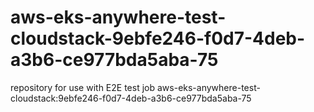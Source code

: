 # aws-eks-anywhere-test-cloudstack-9ebfe246-f0d7-4deb-a3b6-ce977bda5aba-75
repository for use with E2E test job aws-eks-anywhere-test-cloudstack:9ebfe246-f0d7-4deb-a3b6-ce977bda5aba-75
